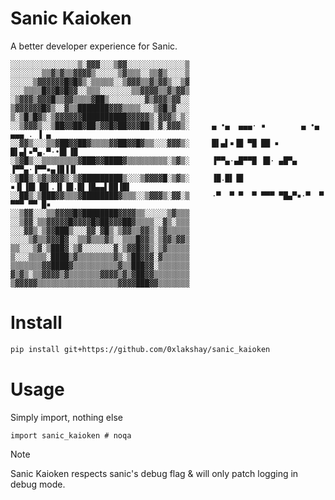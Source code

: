 # Sanic Kaioken

A better developer experience for Sanic.

    ░░░░░░░░░░░░░░░▒░▓▓▓░░░▒▓▓░░░░░░░░░░░░░▒                                                 
    ░░░░░░░▒▒▓▒▓▒▒▓▓▓▓▒░░░░░▒▓▒▒▒░░▒▒▓▒░░░░▒
    ░░░░░▒▓▓▓▓▓▓█▓█▓▒░▒▒▒▒▒░░▒▓▓▓▒▒▓▒▓▓▒░░▒▓
    ░░░▒▒▒▒█▓▓█▓█▓▓░░▒▒▒░░░░░░░▒▒▓▓▓▓▒▒▓▒▓▓▒
    ░▒▓▓▓▒▓▓▓█▒▒▓▓▒▒▒▒▓██▒░░░░░░░░▓▒▓▓▓▒▓▓░░
    ▒▓▓▓▓▓▓█▓▒░░▓▒▒███████▓▓▓▒▒▒▒░░░▒▓█▒▓░░░            
    ▒░▒█▒█▓▒░▒▓▓▓▓▓▓██████████▓▓▓▓▓▒░▓▓▓▒░▒░            
    ░░▒▓▓▓▒░░▒██▓▓██▓██▒▓▓█▓██▓▓▓██▒░▓░▓▓▓▒░     ▄ •▄  ▄▄▄· ▪        ▄ •▄ ▄▄▄ . ▐ ▄ 
    ░░▓▓▒░░░▒▒▓██▓▓██▓▒▒▒▒▓▓██▓▓█▓▒▒░░░▓▓▓▒░     █▌▄▌▪▐█ ▀█ ██ ▪     █▌▄▌▪▀▄.▀·•█▌▐█
    ░▒▓█▒░░▒▒▒▒▒▒▒▒▓███▓▓████▓▒▒▒▒▒▒▒▒▒░▒▓▒░     ▐▀▀▄·▄█▀▀█ ▐█· ▄█▀▄ ▐▀▀▄·▐▀▀▪▄▐█▐▐▌
    ░▒██▒░▒▓▒▓▓▓▒░▒▓█████████▒░░░▒▓▓▓▓█░▒▓▒░     ▐█.█▌▐█ ▪▐▌▐█▌▐█▌.▐▌▐█.█▌▐█▄▄▌██▐█▌
    ░░██▒░▒███▓▓▒▒▒▓████████▓▒▒▒░░▒▓▓▓▒░▓▓░▒     ·▀  ▀ ▀  ▀ ▀▀▀ ▀█▄▀▪·▀  ▀ ▀▀▀ ▀▀ █▪
    ░░▒▓▓░░░▒▒▓▓▓▓█▓████████▓▓▓▓▒▒░░░░░▒▓▒▒▒
    ░░▒▓▓░▒▒▓▓▓▓▓█▓▓▓▓█▓██▓▓▓██▓▒▒▒▒░░▓▒░▒▒▒
    ░░░▓▓▒░▒▓▓███▒░░░▓▓░▓█▒░▒▓▓▒▒▓▓▒░▒▓▒▒▒▒▒
    ░░░░▒▓▒▒▓▓▓█▓░░▒▒▓▒▒▒▓▒░░▒▒▒█▓▓▒░▒▓▓▒▓▓▒
    ▒▒░░░▒▓░▒███▓░▒▓░░░░░░░▓░▒▓▓█▓▓▒░▒▓▒▒▒▒▒
    ▒░░░▒▒▒▒░████▒▓▒▒▒▒▒▒▒▒▓▒░▒██▓▓▓░▓▒▒▒▒▒▒
    ▒▒▒▒▒▒▒▓▓████▓▒▒▒▒▒▒▒▒▒▒▓▒▒███▓▓░▒▒▒▒▒▒▒
    ▓▒▓▒░▒▒▓▓▓▓▒▓▒▒▒▒▒▒▒▓▓▓▓▒▓▒▓██▓▓▒▒▒▒▒▒▒▒
    ▒▓▓▓▓▓▒▒▒▒▒▒▒▒▒▒▒▒▒▒▒▒▒▒▓▓▓▓███▓▓▒▒▒▒▒▒▒

# Install

```sh
pip install git+https://github.com/0xlakshay/sanic_kaioken
```

# Usage

Simply import, nothing else

```
import sanic_kaioken # noqa
```

> [!NOTE]  
> Sanic Kaioken respects sanic's debug flag & will only patch logging in debug mode.